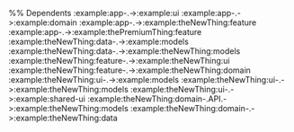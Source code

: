 
%% Dependents
:example:app-.->:example:ui
:example:app-.->:example:domain
:example:app-.->:example:theNewThing:feature
:example:app-.->:example:thePremiumThing:feature
:example:theNewThing:data-.->:example:models
:example:theNewThing:data-.->:example:theNewThing:models
:example:theNewThing:feature-.->:example:theNewThing:ui
:example:theNewThing:feature-.->:example:theNewThing:domain
:example:theNewThing:ui-.->:example:models
:example:theNewThing:ui-.->:example:theNewThing:models
:example:theNewThing:ui-.->:example:shared-ui
:example:theNewThing:domain-.API.->:example:theNewThing:models
:example:theNewThing:domain-.->:example:theNewThing:data
```